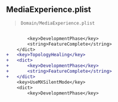 ## MediaExperience.plist

> `Domain/MediaExperience.plist`

```diff

 		<key>DevelopmentPhase</key>
 		<string>FeatureComplete</string>
 	</dict>
+	<key>TopologyHealing</key>
+	<dict>
+		<key>DevelopmentPhase</key>
+		<string>FeatureComplete</string>
+	</dict>
 	<key>UseMXSilentMode</key>
 	<dict>
 		<key>DevelopmentPhase</key>

```
